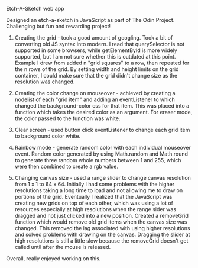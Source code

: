 Etch-A-Sketch web app

Designed an etch-a-sketch in JavaScript as part of The Odin Project. Challenging but fun and rewarding project!

1) Creating the grid - took a good amount of googling. Took a bit of converting old JS syntax into modern. I read that querySelector is not supported in some browsers, while getElementById is more widely supported, but I am not sure whether this is outdated at this point. Example I drew from added n "grid squares" to a row, then repeated for the n rows of the grid. By setting width and height limits on the grid container, I could make sure that the grid didn't change size as the resolution was changed.

2) Creating the color change on mouseover - achieved by creating a nodelist of each "grid item" and adding an eventListener to which changed the background-color css for that item. This was placed into a function which takes the desired color as an argument. For eraser mode, the color passed to the function was white.

3) Clear screen - used button click eventListener to change each grid item to background color white.

4) Rainbow mode - generate random color with each individual mouseover event. Random color generated by using Math.random and Math.round to generate three random whole numbers between 1 and 255, which were then combined to create a rgb value.

5) Changing canvas size - used a range slider to change canvas resolution from 1 x 1 to 64 x 64. Initially I had some problems with the higher resolutions taking a long time to load and not allowing me to draw on portions of the grid. Eventually I realized that the JavaScript was creating new grids on top of each other, which was using a lot of resources especially at high resolutions when the range sider was dragged and not just clicked into a new position. Created a removeGrid function which would remove old grid items when the canvas size was changed. This removed the lag associated with using higher resolutions and solved problems with drawing on the canvas. Dragging the slider at high resolutions is still a little slow because the removeGrid doesn't get called until after the mouse is released.

Overall, really enjoyed working on this.